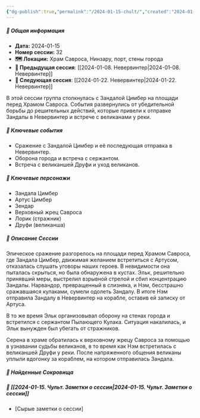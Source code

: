 ```yaml
---
{"dg-publish":true,"permalink":"/2024-01-15-chult/","created":"2024-01-15T21:00:23.132+04:00","updated":"2024-01-16T01:10:24.263+04:00"}
---
```


##### 📅 Общая информация

- **Дата:** 2024-01-15
- **Номер cессии:** 32
- **🗺️ Локации:** Храм Савроса, Нинзару, порт, стены города
- **🔗 Предыдущая сессия**: [[2024-01-08. Невервинтер\|2024-01-08. Невервинтер]]
- **🔗 Следующая сессия**: [[2024-01-22. Невервинтер\|2024-01-22. Невервинтер]]

В этой сессии группа столкнулась с Зандалой Цимбер на площади перед Храмом Савроса. События развернулись от убедительной борьбы до решительных действий, которые привели к отправке Зандалы в Невервинтер и встрече с великанами у реки.

##### 🔑 **Ключевые события**

- Сражение с Зандалой Цимбер и её последующая отправка в Невервинтер.
- Оборона города и встреча с сержантом.
- Встреча с великаншей Друфи и уход великанов.

##### 🧍 **Ключевые персонажи**

- Зандала Цимбер
- Артус Цимбер
- Зендар
- Верховный жрец Савроса
- Лорик (стражник)
- Друфи (великанша)

##### 📖 **Описание Сессии**

Эпическое сражение разгорелось на площади перед Храмом Савроса, где Зандала Цимбер, движимая желанием встретиться с Артусом, отказалась слушать уговоры наших героев. В невидимости она пыталась скрыться, но была обнаружена в кустах. Эльк, решительно принявший меры, выстрелил взрывной стрелой и сбил концентрацию Зандалы. Нарвандор, превращенный в слизняка, и Нэм, бесстрашно сражавшаяся кулаками, сумели одолеть Зандалу. В итоге Нэм отправила Зандалу в Невервинтер на корабле, оставив ей записку от Артуса.

В то же время Эльк организовывал оборону на стенах города и встретился с сержантом Пылающего Кулака. Ситуация накалилась, и Эльк вынужден был убегать от стражников.

Серена в храме обратилась к верховному жрецу Савроса за помощью в узнавании судьбы великанов, в то время как Нэм встретилась с великаншей Друфи у реки. После напряженного общения великаны уплыли вдогонку за кораблем, на котором отправилась Зандала.

##### 💎 **Найденные Сокровища**
##### 📝 **[[2024-01-15. Чульт. Заметки о сессии\|2024-01-15. Чульт. Заметки о сессии]]**
- [Сырые заметки о сессии]

